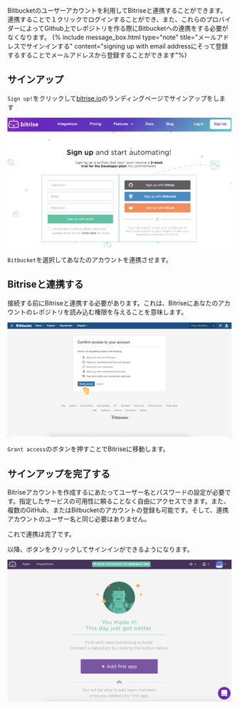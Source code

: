 Bitbucketのユーザーアカウントを利用してBitriseと連携することができます。連携することで１クリックでログインすることができ、また、これらのプロバイダーによってGithub上でレポジトリを作る際にBitbucketへの連携をする必要がなくなります。
{% include message_box.html type="note" title="メールアドレスでサインインする" content="signing up with email addressにそって登録するすることでメールアドレスから登録することができます"%}

## サインアップ

`Sign up!`をクリックして[bitrise.io](https://bitrise.io)のランディングページでサインアップをします

![Screenshot](/img/signing-up/sign-up-bitrise.png)

`Bitbucket`を選択してあなたのアカウントを連携させます。

## Bitriseと連携する

接続する前にBitriseと連携する必要があります。これは、Bitriseにあなたのアカウントのレポジトリを読み込む権限を与えることを意味します。

![Screenshot](/img/signing-up/bitrise_authorization.png)

`Grant access`のボタンを押すことでBitriseに移動します。

## サインアップを完了する

Bitriseアカウントを作成するにあたってユーザー名とパスワードの設定が必要です。指定したサービスの可用性に頼ることなく自由にアクセスできます。また、複数のGitHub、またはBitbucketのアカウントの登録も可能です。そして、連携アカウントのユーザー名と同じ必要はありません。

これで連携は完了です。

以降、ボタンをクリックしてサインインができるようになります。

![Screenshot](/img/signing-up/signup_success.png)
